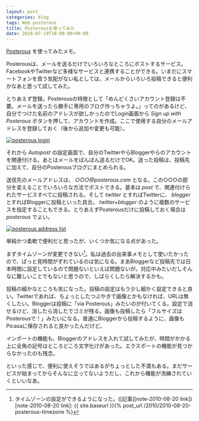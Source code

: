 ```yaml
---
layout: post
categories: blog
tags: Web posterous
title: Posterousを使ってみた
date: 2010-07-19T18:09:00+09:00
---
```



[Posterous] を使ってみたメモ。

Posterousは、メールを送るだけでいろいろなところにポストするサービス。FacebookやTwitterなど多様なサービスと連携することができる。いまだにスマートフォンを買う気配がない私としては、メールからいろいろ投稿できると便利かなあと思って試してみた。

<!-- more -->

とりあえず登録。Posterousの特徴として「めんどくさいアカウント登録は不要。メールを送ったら勝手に専用のブログ作っちゃうよ。」ってのがあるけど、自分でつけた名前のアドレスが欲しかったのでLogin画面から *Sign up with Posterous* ボタンを押して、アカウントを作成。ここで使用する自分のメールアドレスを登録しておく（後から追加や変更も可能）。

[![posterous login]][posterous login link]


それから *Autopost* の設定画面で、自分のTwitterやらBloggerやらのアカウントを関連付ける。あとはメールをばんばん送るだけでOK。送った投稿は、投稿先に加えて、自分のPosterousブログにまとめられる。

送信先のメールアドレスは、 *○○○@posterous.com* となる。この○○○の部分を変えることでいろいろな方法でポストできる。基本は *post* で、関連付けられたサービスすべてに投稿される。そして *twitter* とすればTwitterに、 *blogger* とすればBloggerに投稿といった具合。 *twitter+blogger* のように複数のサービスを指定することもできる。とりあえずPosterousだけに投稿しておく場合は *posterous* でよい。

[![posterous address list]][posterous address list link]


単純かつ柔軟で便利だと思ったが、いくつか気になる点があった。

まずタイムゾーンが変更できない[^note-2010-08-20]。私は過去の出来事メモとして使いたかったので、ぱっと見時間がずれているのは気になる。まあBloggerなど投稿先では日本時間に設定しているので問題ないといえば問題ないが。対応中みたいだしそんなに難しいことでもないと思うので、しばらくしたら解決するかも。

投稿の細かなところも気になった。投稿の設定はもう少し細かく設定できると良い。Twitterであれば、ちょっとしたつぶやきで画像とかもなければ、URLは無くしたい。Bloggerは投稿に「via Posterous」みたいのが付いてくる。設定で消せるけど、消したら消したでゴミが残る。画像も投稿したら「フルサイズはPosterousで！」みたいになる。普通にBloggerから投稿するように、画像もPicasaに保存されると良かったんだけど。

インポートの機能も、Bloggerのアドレスを入れて試してみたが、時間がかかる上に全角の記号はところどころ文字化けがあった。エクスポートの機能が見つからなかったのも残念。

といった感じで、便利に使えそうではあるがちょっとした不満もある。まだサービスが始まってからそんなに立ってないようだし、これから機能が洗練されていくといいなあ。



[Posterous]: http://posterous.com/

[posterous login]: https://lh3.googleusercontent.com/qxeR442uPD6odMNwJcp6CtZMYtU3gnBWGeWie4TczJUb8SlBS1sBh8SVme4sKc2nAjfA5dX34a_nsOFiErEApFrJ-FlAfTrYlItGSW9EqpEe62Rlg_huU1owQZnn_eTj6hij9Bjtzw=w600
[posterous login link]: https://photos.google.com/share/AF1QipOTuIp-ckEfoOJz4ZKdVnRuq5z6VLKYmRTewquSG7MQFHbSMaCQqlCESZoWMkInDQ/photo/AF1QipMDPM_0iquP9szU8J7oB3-Hsx2ZV7FuuwyI_Ww9?key=R0dVUjJLZFBWTzRCVEQzSFNoclU2LXBHdXp5YVdB

[posterous address list]: https://lh3.googleusercontent.com/T4Dm_7fuDPfVMcl_A8L-Mb1tUD6YcwWUu6vwOxh4TLI-RwhHwhfjZ7YRx5ztnb_NXkCX8MyffhlYv2D9O3bji-OiPHjwWk3jWWbb-WrO5tOd4OUFv-Y70MjFHRDYtBhgDq3NLDHpgQ=w600
[posterous address list link]: https://photos.google.com/share/AF1QipOTuIp-ckEfoOJz4ZKdVnRuq5z6VLKYmRTewquSG7MQFHbSMaCQqlCESZoWMkInDQ/photo/AF1QipPf0I9LpR7kyjGv3F8nNH2F7P0uG6-DM4wQWe-J?key=R0dVUjJLZFBWTzRCVEQzSFNoclU2LXBHdXp5YVdB

[^note-2010-08-20]: タイムゾーンの設定ができるようになった。([記事][note-2010-08-20 link])
[note-2010-08-20 link]: {{ site.baseurl }}{% post_url /2010/2010-08-20-posterous-timezone %}
